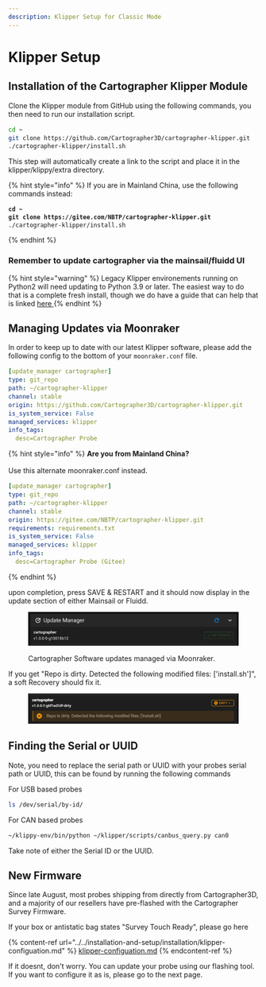 ```yaml
---
description: Klipper Setup for Classic Mode
---
```


# Klipper Setup

## Installation of the Cartographer Klipper Module

Clone the Klipper module from GitHub using the following commands, you then need to run our installation script.

```bash
cd ~
git clone https://github.com/Cartographer3D/cartographer-klipper.git
./cartographer-klipper/install.sh
```

This step will automatically create a link to the script and place it in the klipper/klippy/extra directory.

{% hint style="info" %}
If you are in Mainland China, use the following commands instead:

<pre class="language-bash"><code class="lang-bash"><strong>cd ~
</strong><strong>git clone https://gitee.com/NBTP/cartographer-klipper.git
</strong>./cartographer-klipper/install.sh
</code></pre>
{% endhint %}

### Remember to update cartographer via the mainsail/fluidd UI

{% hint style="warning" %}
Legacy Klipper environements running on Python2 will need updating to Python 3.9 or later. The easiest way to do that is a complete fresh install, though we do have a guide that can help that is linked [here  ](https://docs.cartographer3d.com/cartographer-probe/troubleshooting#klipper-environement-running-on-python-2)
{% endhint %}

## Managing Updates via Moonraker

In order to keep up to date with our latest Klipper software, please add the following config to the bottom of your `moonraker.conf` file.

```yaml
[update_manager cartographer]
type: git_repo
path: ~/cartographer-klipper
channel: stable
origin: https://github.com/Cartographer3D/cartographer-klipper.git
is_system_service: False
managed_services: klipper
info_tags:
  desc=Cartographer Probe
```

{% hint style="info" %}
**Are you from Mainland China?**\
\
Use this alternate moonraker.conf instead.

```yaml
[update_manager cartographer]
type: git_repo
path: ~/cartographer-klipper
channel: stable
origin: https://gitee.com/NBTP/cartographer-klipper.git
requirements: requirements.txt
is_system_service: False
managed_services: klipper
info_tags:
  desc=Cartographer Probe (Gitee)
```
{% endhint %}

upon completion, press SAVE & RESTART and it should now display in the update section of either Mainsail or Fluidd.&#x20;

<figure><img src="../../../.gitbook/assets/image (5) (1) (1) (1) (1) (1) (1).png" alt=""><figcaption><p>Cartographer Software updates managed via Moonraker.</p></figcaption></figure>

If you get "Repo is dirty. Detected the following modified files: \['install.sh']", a soft Recovery should fix it.&#x20;

<figure><img src="../../../.gitbook/assets/image (4) (1) (1) (1) (1) (1) (1) (1) (1).png" alt=""><figcaption></figcaption></figure>

## Finding the Serial or UUID

Note, you need to replace the serial path  or UUID with your probes serial path or UUID, this can be found by running the following commands&#x20;

For USB based probes&#x20;

```bash
ls /dev/serial/by-id/
```

For CAN based probes

```bash
~/klippy-env/bin/python ~/klipper/scripts/canbus_query.py can0
```

Take note of either the Serial ID or the UUID.&#x20;

## New Firmware

Since late August, most probes shipping from directly from Cartographer3D, and a majority of our resellers have pre-flashed with the Cartographer Survey Firmware.&#x20;

If your box or antistatic bag states "Survey Touch Ready", please go here

{% content-ref url="../../installation-and-setup/installation/klipper-configuation.md" %}
[klipper-configuation.md](../../installation-and-setup/installation/klipper-configuation.md)
{% endcontent-ref %}

If it doesnt, don't worry. You can update your probe using our flashing tool. If you want to configure it as is,  please go to the next page.
